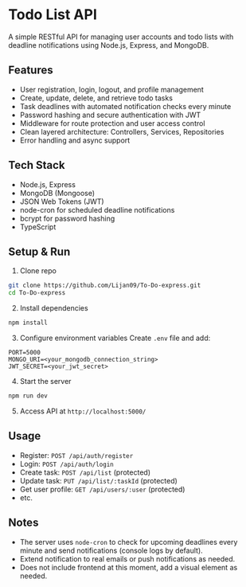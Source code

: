 # Todo List API

A simple RESTful API for managing user accounts and todo lists with deadline notifications using Node.js, Express, and MongoDB.

## Features

- User registration, login, logout, and profile management
- Create, update, delete, and retrieve todo tasks
- Task deadlines with automated notification checks every minute
- Password hashing and secure authentication with JWT
- Middleware for route protection and user access control
- Clean layered architecture: Controllers, Services, Repositories
- Error handling and async support

## Tech Stack

- Node.js, Express
- MongoDB (Mongoose)
- JSON Web Tokens (JWT)
- node-cron for scheduled deadline notifications
- bcrypt for password hashing
- TypeScript

## Setup & Run

1. Clone repo

```bash
git clone https://github.com/Lijan09/To-Do-express.git
cd To-Do-express
```

2. Install dependencies

```bash
npm install
```

3. Configure environment variables
   Create `.env` file and add:

```
PORT=5000
MONGO_URI=<your_mongodb_connection_string>
JWT_SECRET=<your_jwt_secret>
```

4. Start the server

```bash
npm run dev
```

5. Access API at `http://localhost:5000/`

## Usage

- Register: `POST /api/auth/register`
- Login: `POST /api/auth/login`
- Create task: `POST /api/list` (protected)
- Update task: `PUT /api/list/:taskId` (protected)
- Get user profile: `GET /api/users/:user` (protected)
- etc.

## Notes

- The server uses `node-cron` to check for upcoming deadlines every minute and send notifications (console logs by default).
- Extend notification to real emails or push notifications as needed.
- Does not include frontend at this moment, add a visual element as needed.
